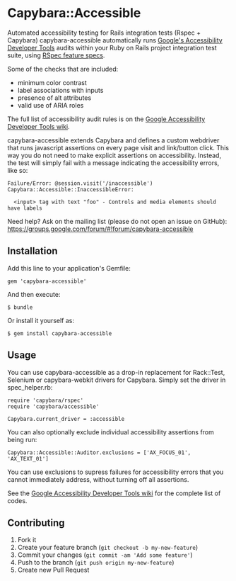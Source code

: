 # Capybara::Accessible

Automated accessibility testing for Rails integration tests (Rspec + Capybara)
capybara-accessible automatically runs [Google's Accessibility Developer Tools](https://code.google.com/p/accessibility-developer-tools/) audits within your Ruby on Rails project integration test suite, using [RSpec feature specs](https://www.relishapp.com/rspec/rspec-rails/docs/feature-specs/feature-spec).

Some of the checks that are included:
* minimum color contrast
* label associations with inputs
* presence of alt attributes
* valid use of ARIA roles

The full list of accessibility audit rules is on the [Google Accessibility Developer Tools wiki](https://code.google.com/p/accessibility-developer-tools/wiki/AuditRules).

capybara-accessible extends Capybara and defines a custom webdriver that runs javascript assertions on every page visit and link/button click.
This way you do not need to make explicit assertions on accessibility. Instead, the test will simply fail with a message indicating the accessibility errors, like so:

    Failure/Error: @session.visit('/inaccessible')
    Capybara::Accessible::InaccessibleError:

      <input> tag with text "foo" - Controls and media elements should have labels

Need help? Ask on the mailing list (please do not open an issue on GitHub): https://groups.google.com/forum/#!forum/capybara-accessible

## Installation

Add this line to your application's Gemfile:

    gem 'capybara-accessible'

And then execute:

    $ bundle

Or install it yourself as:

    $ gem install capybara-accessible

## Usage

You can use capybara-accessible as a drop-in replacement for Rack::Test, Selenium or capybara-webkit drivers for Capybara. Simply set the driver in spec_helper.rb:

    require 'capybara/rspec'
    require 'capybara/accessible'

    Capybara.current_driver = :accessible

You can also optionally exclude individual accessibility assertions from being run:

    Capybara::Accessible::Auditor.exclusions = ['AX_FOCUS_01', 'AX_TEXT_01']

You can use exclusions to supress failures for accessibility errors that you cannot immediately address, without turning off all assertions.

See the [Google Accessibility Developer Tools wiki](https://code.google.com/p/accessibility-developer-tools/wiki/AuditRules) for the complete list of codes.

## Contributing

1. Fork it
2. Create your feature branch (`git checkout -b my-new-feature`)
3. Commit your changes (`git commit -am 'Add some feature'`)
4. Push to the branch (`git push origin my-new-feature`)
5. Create new Pull Request
